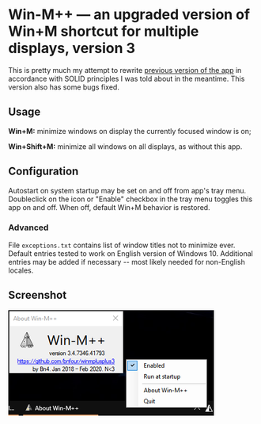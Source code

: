 # Win-M++ — an upgraded version of Win+M shortcut for multiple displays, version 3

This is pretty much my attempt to rewrite [previous version of the app](https://github.com/bnfour/winmplusplus) in accordance with SOLID principles I was told about in the meantime. This version also has some bugs fixed.

## Usage

**Win+M:** minimize windows on display the currently focused window is on;

**Win+Shift+M:** minimize all windows on all displays, as without this app.

## Configuration

Autostart on system startup may be set on and off from app's tray menu.  
Doubleclick on the icon or "Enable" checkbox in the tray menu toggles this app on and off. When off, default Win+M behavior is restored.  

### Advanced

File `exceptions.txt` contains list of window titles not to minimize ever. Default entries tested to work on English version of Windows 10. Additional entries may be added if necessary -- most likely needed for non-English locales.

## Screenshot
![is that an updated screenshot finally](screenshot.png)